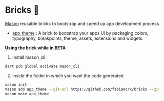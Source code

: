 # Bricks 🧱

[Mason][mason_link] reusable bricks to bootstrap and speed up app development process


- [app_theme][app_theme] : A brick to bootstrap your apps UI by packaging colors, typography, breakpoints, theme, assets, extensions and widgets.

**Using the brick while in BETA**
1. Install mason_cli
```sh
dart pub global activate mason_cli
```
2. Inside the folder in which you want the code generated
```sh
mason init 
mason add app_theme --git-url https://github.com/fabiancrx/bricks --git-path app_theme
mason make app_theme
```
[mason_link]: https://pub.dev/packages/mason

[app_theme]: https://brickhub.dev/bricks/app_theme
